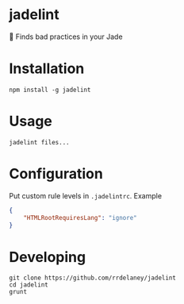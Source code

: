 # jadelint

:whale:
Finds bad practices in your Jade

# Installation

```
npm install -g jadelint
```

# Usage

```
jadelint files...
```

# Configuration

Put custom rule levels in `.jadelintrc`. Example
```json
{
    "HTMLRootRequiresLang": "ignore"
}
```

# Developing

```
git clone https://github.com/rrdelaney/jadelint
cd jadelint
grunt
```
